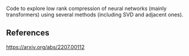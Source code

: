 Code to explore low rank compression of neural networks (mainly transformers) using several methods (including SVD and adjacent ones).

## References
https://arxiv.org/abs/2207.00112